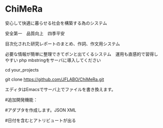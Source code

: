 # ChiMeRa
安心して快適に暮らせる社会を構築する為のシステム　

安全第一　品質向上　四季平安

目次化された研究レポートのまとめ、作詞、作文用システム

必要な情報が簡単に整理できてポンと出てくるシステム　運用も直感的で習得しやすい
php mbstringをサーバに導入してください

cd your_projects

git clone https://github.com/JFLABO/ChiMeRa.git

エディタはEmacsでサーバ上でファイルを書き換えます。

#追加開発機能：

#アダプタを作成します。JSON XML

#日付を含むとアトリビュートが出る

​
